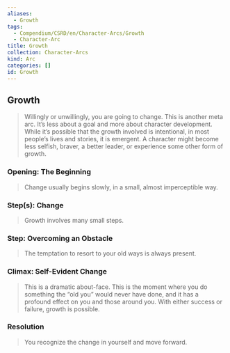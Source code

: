```yaml
---
aliases:
  - Growth
tags:
  - Compendium/CSRD/en/Character-Arcs/Growth
  - Character-Arc
title: Growth
collection: Character-Arcs
kind: Arc
categories: []
id: Growth
---
```

## Growth  
>Willingly or unwillingly, you are going to change. This is another meta arc. It’s less about a goal and more about character development. While it’s possible that the growth involved is intentional, in most people’s lives and stories, it is emergent. A character might become less selfish, braver, a better leader, or experience some other form of growth.  
### Opening: The Beginning    
>Change usually begins slowly, in a small, almost imperceptible way.  
### Step(s): Change    
>Growth involves many small steps.   
### Step: Overcoming an Obstacle    
>The temptation to resort to your old ways is always present.   
### Climax: Self-Evident Change    
>This is a dramatic about-face. This is the moment where you do something the “old you” would never have done, and it has a profound effect on you and those around you. With either success or failure, growth is possible.  
### Resolution    
>You recognize the change in yourself and move forward.
